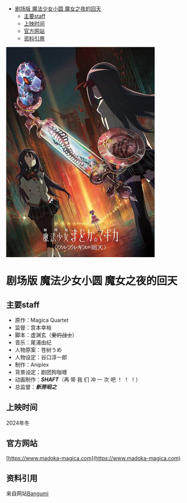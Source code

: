 - [剧场版 魔法少女小圆 魔女之夜的回天](#剧场版-魔法少女小圆-魔女之夜的回天)
  - [主要staff](#主要staff)
  - [上映时间](#上映时间)
  - [官方网站](#官方网站)
  - [资料引用](#资料引用)

![Alt text](334105_7PE61-1-1.jpg)
# 剧场版 魔法少女小圆 魔女之夜的回天

## 主要staff
- 原作：Magica Quartet
- 监督：宫本幸裕
- 脚本：虚渊玄（~~爱的战士~~）
- 音乐：尾浦由纪
- 人物原案：苍树うめ
- 人物设定：谷口淳一郎
- 制作：Aniplex
- 背景设定：剧团狗咖喱
- 动画制作：***SHAFT***（再 带 我 们 冲 一 次 吧 ！ ！ ！）
- 总监督：***新房昭之***

## 上映时间
2024年冬

## 官方网站
[https://www.madoka-magica.com](https://www.madoka-magica.com)

## 资料引用
来自网站[Bangumi](https://bgm.tv/subject/334105)